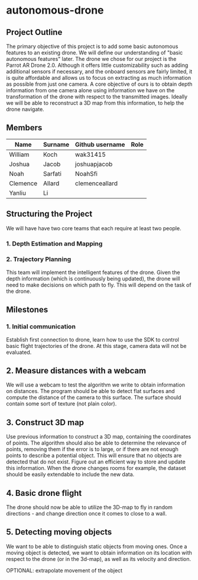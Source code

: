 # autonomous-drone

## Project Outline

The primary objective of this project is to add some basic autonomous features to an existing drone. 
We will define our understanding of "basic autonomous features" later.
The drone we chose for our project is the Parrot AR Drone 2.0. Although it offers little customizability such as adding additional sensors if necessary, and the onboard sensors are fairly limited, it is quite affordable and allows us to focus on extracting as much information as possible from just one camera.
A core objective of ours is to obtain depth information from one camera alone using information we have on the transformation of the drone with respect to the transmitted images. 
Ideally we will be able to reconstruct a 3D map from this information, to help the drone navigate. 

## Members

| Name     | Surname | Github username | Role |
| -------- | ------- | --------------- | ---- |
| William  | Koch    | wak31415        |      |
| Joshua   | Jacob   | joshuapjacob    |      |
| Noah     | Sarfati | NoahSfi         |      |
| Clemence | Allard  | clemenceallard  |      |
| Yanliu   | Li      |                 |      |

## Structuring the Project

We will have have two core teams that each require at least two people. 

### 1. Depth Estimation and Mapping

### 2. Trajectory Planning

This team will implement the intelligent features of the drone. Given the depth information (which is continuously being updated), the drone will need to make decisions on which path to fly. This will depend on the task of the drone.

## Milestones

### 1. Initial communication

Establish first connection to drone, learn how to use the SDK to control basic flight trajectories of the drone. 
At this stage, camera data will not be evaluated.

## 2. Measure distances with a webcam

We will use a webcam to test the algorithm we write to obtain information on distances. The program should be able to detect flat surfaces and compute the distance of the camera to this surface. The surface should contain some sort of texture (not plain color).

## 3. Construct 3D map

Use previous information to construct a 3D map, containing the coordinates of points. The algorithm should also be able to determine the relevance of points, removing them if the error is to large, or if there are not enough points to describe a potential object. This will ensure that no objects are detected that do not exist. 
Figure out an efficient way to store and update this information. When the drone changes rooms for example, the dataset should be easily extendable to include the new data.

## 4. Basic drone flight

The drone should now be able to utilize the 3D-map to fly in random directions - and change direction once it comes to close to a wall.

## 5. Detecting moving objects

We want to be able to distinguish static objects from moving ones. Once a moving object is detected, we want to obtain information on its location with respect to the drone (or in the 3d-map), as well as its velocity and direction.

OPTIONAL: extrapolate movement of the object
